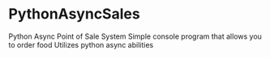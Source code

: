 # PythonAsyncSales
Python Async Point of Sale System
Simple console program that allows you to order food
Utilizes python async abilities
